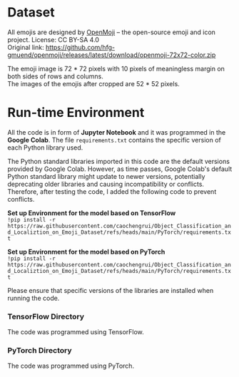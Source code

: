 # Dataset
All emojis are designed by [OpenMoji](https://openmoji.org/) – the open-source emoji and icon project. License: CC BY-SA 4.0  
Original link: https://github.com/hfg-gmuend/openmoji/releases/latest/download/openmoji-72x72-color.zip

The emoji image is 72 * 72 pixels with 10 pixels of meaningless margin on both sides of rows and columns.  
The images of the emojis after cropped are 52 * 52 pixels.  

# Run-time Environment
All the code is in form of **Jupyter Notebook** and it was programmed in the **Google Colab**. The file `requirements.txt` contains the specific version of each Python library used.  

The Python standard libraries imported in this code are the default versions provided by Google Colab. However, as time passes, Google Colab's default Python standard library might update to newer versions, potentially deprecating older libraries and causing incompatibility or conflicts. Therefore, after testing the code, I added the following code to prevent conflicts.  

**Set up Environment for the model based on TensorFlow**   
`!pip install -r https://raw.githubusercontent.com/caochengrui/Object_Classification_and_Localiztion_on_Emoji_Dataset/refs/heads/main/PyTorch/requirements.txt`  

**Set up Environment for the model based on PyTorch**  
`!pip install -r https://raw.githubusercontent.com/caochengrui/Object_Classification_and_Localiztion_on_Emoji_Dataset/refs/heads/main/PyTorch/requirements.txt` 

Please ensure that specific versions of the libraries are installed when running the code.

### TensorFlow Directory
The code was programmed using TensorFlow.  

### PyTorch Directory
The code was programmed using PyTorch.  
